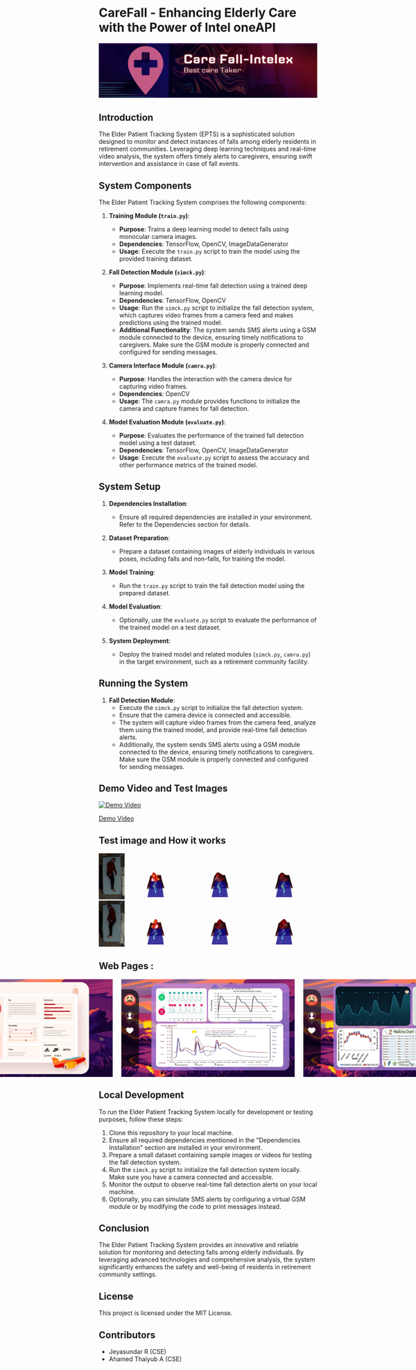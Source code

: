 
# CareFall - Enhancing Elderly Care with the Power of Intel oneAPI

![Screenshot](img/Screenshot%202024-03-20%20010923.png)


## Introduction
The Elder Patient Tracking System (EPTS) is a sophisticated solution designed to monitor and detect instances of falls among elderly residents in retirement communities. Leveraging deep learning techniques and real-time video analysis, the system offers timely alerts to caregivers, ensuring swift intervention and assistance in case of fall events.

## System Components
The Elder Patient Tracking System comprises the following components:

1. **Training Module (`train.py`)**:
   - **Purpose**: Trains a deep learning model to detect falls using monocular camera images.
   - **Dependencies**: TensorFlow, OpenCV, ImageDataGenerator
   - **Usage**: Execute the `train.py` script to train the model using the provided training dataset.

2. **Fall Detection Module (`simck.py`)**:
   - **Purpose**: Implements real-time fall detection using a trained deep learning model.
   - **Dependencies**: TensorFlow, OpenCV
   - **Usage**: Run the `simck.py` script to initialize the fall detection system, which captures video frames from a camera feed and makes predictions using the trained model.
   - **Additional Functionality**: The system sends SMS alerts using a GSM module connected to the device, ensuring timely notifications to caregivers. Make sure the GSM module is properly connected and configured for sending messages.

3. **Camera Interface Module (`camra.py`)**:
   - **Purpose**: Handles the interaction with the camera device for capturing video frames.
   - **Dependencies**: OpenCV
   - **Usage**: The `camra.py` module provides functions to initialize the camera and capture frames for fall detection.

4. **Model Evaluation Module (`evaluate.py`)**:
   - **Purpose**: Evaluates the performance of the trained fall detection model using a test dataset.
   - **Dependencies**: TensorFlow, OpenCV, ImageDataGenerator
   - **Usage**: Execute the `evaluate.py` script to assess the accuracy and other performance metrics of the trained model.

## System Setup
1. **Dependencies Installation**:
   - Ensure all required dependencies are installed in your environment. Refer to the Dependencies section for details.

2. **Dataset Preparation**: 
   - Prepare a dataset containing images of elderly individuals in various poses, including falls and non-falls, for training the model.

3. **Model Training**: 
   - Run the `train.py` script to train the fall detection model using the prepared dataset.

4. **Model Evaluation**:
   - Optionally, use the `evaluate.py` script to evaluate the performance of the trained model on a test dataset.

5. **System Deployment**: 
   - Deploy the trained model and related modules (`simck.py`, `camra.py`) in the target environment, such as a retirement community facility.

## Running the System
1. **Fall Detection Module**:
   - Execute the `simck.py` script to initialize the fall detection system.
   - Ensure that the camera device is connected and accessible.
   - The system will capture video frames from the camera feed, analyze them using the trained model, and provide real-time fall detection alerts.
   - Additionally, the system sends SMS alerts using a GSM module connected to the device, ensuring timely notifications to caregivers. Make sure the GSM module is properly connected and configured for sending messages.

## Demo Video and Test Images

[![Demo Video](https://github.com/Ahamedthaiyub/CareFall/raw/main/assets/98688617/372626a3-703d-4bc8-92a0-02fd83b3771a.png)](https://github.com/Ahamedthaiyub/CareFall/raw/main/assets/98688617/372626a3-703d-4bc8-92a0-02fd83b3771a)

  [Demo Video](https://github.com/Ahamedthaiyub/CareFall/raw/main/assets/98688617/b6d2a14f-ef18-452a-837c-6c03bbb32154)
  
  ## Test image and How it works 

  ![00091_00016](00091_00016.gif)
  ![00091_00016](00091_00031.gif)

  ## Web Pages :


  <div style="display: flex; justify-content: center;">
    <img src="WhatsApp%20Image%202024-03-20%20at%2012.52.07%20AM.jpeg" alt="WhatsApp Image 2024-03-20 at 12.52.07 AM" style="width: 400px; margin-right: 10px;">
    <img src="WhatsApp%20Image%202024-03-20%20at%2012.52.08%20AM%20(1).jpeg" alt="WhatsApp Image 2024-03-20 at 12.52.08 AM (1)" style="width: 400px; margin: 0 10px;">
    <img src="WhatsApp%20Image%202024-03-20%20at%2012.52.08%20AM.jpeg" alt="WhatsApp Image 2024-03-20 at 12.52.08 AM" style="width: 400px; margin-left: 10px;">
</div>

## Local Development

To run the Elder Patient Tracking System locally for development or testing purposes, follow these steps:

1. Clone this repository to your local machine.
2. Ensure all required dependencies mentioned in the "Dependencies Installation" section are installed in your environment.
3. Prepare a small dataset containing sample images or videos for testing the fall detection system.
4. Run the `simck.py` script to initialize the fall detection system locally. Make sure you have a camera connected and accessible.
5. Monitor the output to observe real-time fall detection alerts on your local machine.
6. Optionally, you can simulate SMS alerts by configuring a virtual GSM module or by modifying the code to print messages instead.


  


## Conclusion
The Elder Patient Tracking System provides an innovative and reliable solution for monitoring and detecting falls among elderly individuals. By leveraging advanced technologies and comprehensive analysis, the system significantly enhances the safety and well-being of residents in retirement community settings.

## License
This project is licensed under the MIT License.

## Contributors
- Jeyasundar R (CSE)
- Ahamed Thaiyub A (CSE)
